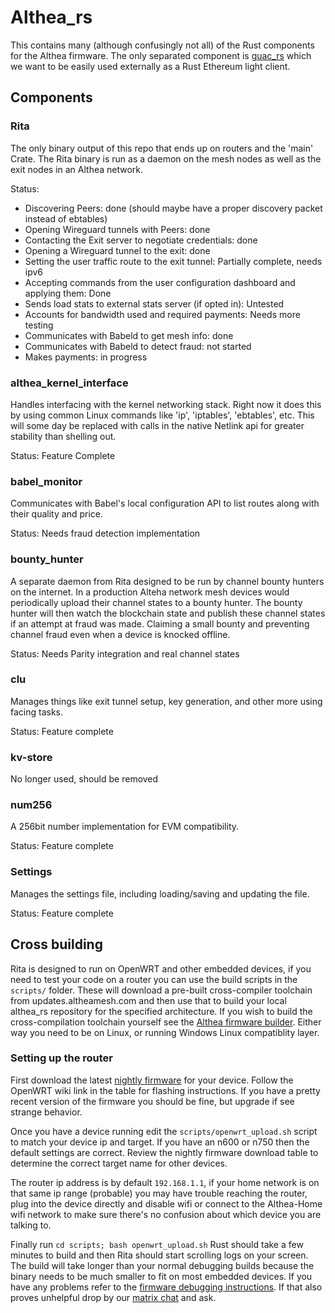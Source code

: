 # Althea_rs

This contains many (although confusingly not all) of the Rust components for the Althea firmware. The only separated component is [guac_rs](https://github.com/althea-mesh/guac_rs) which we want to be easily used externally as a Rust Ethereum light client. 

## Components

### Rita
The only binary output of this repo that ends up on routers and the 'main' Crate. The Rita binary is run as a daemon on the mesh nodes as well as the exit nodes in an Althea network.

Status:
 - Discovering Peers: done  (should maybe have a proper discovery packet instead of ebtables)
 - Opening Wireguard tunnels with Peers: done
 - Contacting the Exit server to negotiate credentials: done
 - Opening a Wireguard tunnel to the exit: done
 - Setting the user traffic route to the exit tunnel: Partially complete, needs ipv6
 - Accepting commands from the user configuration dashboard and applying them: Done 
 - Sends load stats to external stats server (if opted in): Untested
 - Accounts for bandwidth used and required payments: Needs more testing
 - Communicates with Babeld to get mesh info: done
 - Communicates with Babeld to detect fraud: not started
 - Makes payments: in progress

### althea_kernel_interface
Handles interfacing with the kernel networking stack. Right now it does this by using common Linux commands like 'ip', 'iptables', 'ebtables', etc. This will some day be replaced with calls in the native Netlink api for greater stability than shelling out. 

Status: Feature Complete

### babel_monitor 
Communicates with Babel's local configuration API to list routes along with their quality and price. 

Status: Needs fraud detection implementation 

### bounty_hunter
 A separate daemon from Rita designed to be run by channel bounty hunters on the internet. In a production Alteha network mesh devices would periodically upload their channel states to a bounty hunter. The bounty hunter will then watch the blockchain state and publish these channel states if an attempt at fraud was made. Claiming a small bounty and preventing channel fraud even when a device is knocked offline. 
 
 Status: Needs Parity integration and real channel states
 
### clu
Manages things like exit tunnel setup, key generation, and other more using facing tasks. 

Status: Feature complete  

### kv-store
No longer used, should be removed

### num256

A 256bit number implementation for EVM compatibility. 

Status: Feature complete

### Settings
Manages the settings file, including loading/saving and updating the file. 

Status: Feature complete

## Cross building
Rita is designed to run on OpenWRT and other embedded devices, if you need to test your code on a router you can use the build scripts in the `scripts/` folder. These will download a pre-built cross-compiler toolchain from updates.altheamesh.com and then use that to build your local althea_rs repository for the specified architecture. If you wish to build the cross-compilation toolchain yourself see the [Althea firmware builder](https://github.com/althea-mesh/althea-firmware). Either way you need to be on Linux, or running Windows Linux compatiblity layer.

### Setting up the router
First download the latest [nightly firmware](https://github.com/althea-mesh/althea-firmware#is-this-where-i-get-althea) for your device. Follow the OpenWRT wiki link in the table for flashing instructions. If you have a pretty recent version of the firmware you should be fine, but upgrade if see strange behavior.

Once you have a device running edit the `scripts/openwrt_upload.sh` script to match your device ip and target. If you have an n600 or n750 then the default settings are correct. Review the nightly firmware download table to determine the correct target name for other devices.

The router ip address is by default `192.168.1.1`, if your home network is on that same ip range (probable) you may have trouble reaching the router, plug into the device directly and disable wifi or connect to the Althea-Home wifi network to make sure there's no confusion about which device you are talking to. 

Finally run `cd scripts; bash openwrt_upload.sh` Rust should take a few minutes to build and then Rita should start scrolling logs on your screen. The build will take longer than your normal debugging builds because the binary needs to be much smaller to fit on most embedded devices. If you have any problems refer to the [firmware debugging instructions](https://github.com/althea-mesh/althea-firmware#so-i-flashed-the-firmware-what-do-i-do-now). If that also proves unhelpful drop by our [matrix chat](https://riot.im/app/#/room/#althea:matrix.org) and ask. 
